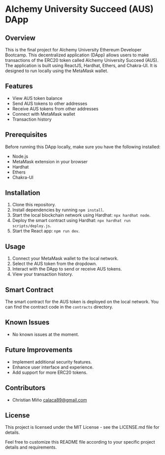 # Alchemy University Succeed (AUS) DApp

## Overview

This is the final project for Alchemy University Ethereum Developer Bootcamp. This decentralized application (DApp) allows users to make transactions of the ERC20 token called Alchemy University Succeed (AUS). The application is built using ReactJS, Hardhat, Ethers, and Chakra-UI. It is designed to run locally using the MetaMask wallet.

## Features

- View AUS token balance
- Send AUS tokens to other addresses
- Receive AUS tokens from other addresses
- Connect with MetaMask wallet
- Transaction history

## Prerequisites

Before running this DApp locally, make sure you have the following installed:

- Node.js
- MetaMask extension in your browser
- Hardhat
- Ethers
- Chakra-UI

## Installation

1. Clone this repository.
2. Install dependencies by running `npm install`.
3. Start the local blockchain network using Hardhat: `npx hardhat node`.
4. Deploy the smart contract using Hardhat: `npx hardhat run scripts/deploy.js`.
5. Start the React app: `npm run dev`.

## Usage

1. Connect your MetaMask wallet to the local network.
2. Select the AUS token from the dropdown.
3. Interact with the DApp to send or receive AUS tokens.
4. View your transaction history.

## Smart Contract

The smart contract for the AUS token is deployed on the local network. You can find the contract code in the `contracts` directory.

## Known Issues

- No known issues at the moment.

## Future Improvements

- Implement additional security features.
- Enhance user interface and experience.
- Add support for more ERC20 tokens.

## Contributors

- Christian Miño <calaca89@gmail.com>

## License

This project is licensed under the MIT License - see the LICENSE.md file for details.

Feel free to customize this README file according to your specific project details and requirements.
